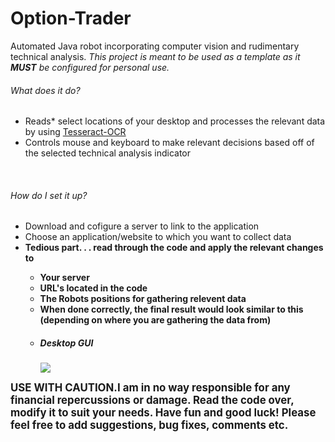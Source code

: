 # Option-Trader
Automated Java robot incorporating computer vision and rudimentary technical analysis.
<em>This project is meant to be used as a template as it <strong>MUST</strong> be configured for personal use.</em>

<h6>What does it do?</h6>
<ul>
<li>Reads* select locations of your desktop and processes the relevant data by using <a href="https://code.google.com/p/tesseract-ocr/">Tesseract-OCR</a></li>
<li>Controls mouse and keyboard to make relevant decisions based off of the selected technical analysis indicator</li>
</ul>
<br/>

<h6>How do I set it up?</h6>
<ul>
<li>Download and cofigure a server to link to the application</li>
<li>Choose an application/website to which you want to collect data </li>
<li><strong>Tedious part. . . read through the code and apply the relevant changes to 
<ul>
<li>Your server</li>
<li>URL's located in the code</li>
<li>The Robots positions for gathering relevent data</li>
<li>When done correctly, the final result would look similar to this (depending on where you are gathering the data from)</li>
<li><h5>Desktop GUI</h5>
<img src="http://s23.postimg.org/pnobh7c0b/optiontraderdesktop.png"/></li>

</ul>
</strong></li>
</ul>



<big><strong><p style="text-color:red;">USE WITH CAUTION.I am in no way responsible for any financial repercussions or damage. Read the code over, modify it 
to suit your needs. Have fun and good luck! Please feel free to add suggestions, bug fixes, comments etc.</p></strong></big>

